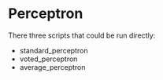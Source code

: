 # Perceptron
There three scripts that could be run directly:
- standard_perceptron
- voted_perceptron
- average_perceptron
